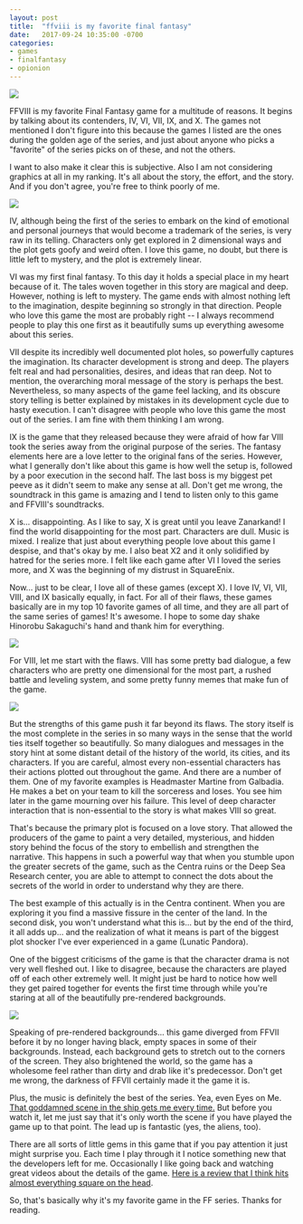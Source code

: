 ```yaml
---
layout: post
title:  "ffviii is my favorite final fantasy"
date:   2017-09-24 10:35:00 -0700
categories: 
- games
- finalfantasy
- opionion
---
```


<img src="http://www.ffviiipc.com/images/wallpapers/Wallpaper_Squall_01_1920x1080.jpg" />

<p>
FFVIII is my favorite Final Fantasy game for a multitude of reasons. It begins by talking about its contenders, IV, VI, VII, IX, and X. The games not mentioned I don't figure into this because the games I listed are the ones during the golden age of the series, and just about anyone who picks a "favorite" of the series picks on of these, and not the others.
</p>
<p>
I want to also make it clear this is subjective. Also I am not considering graphics at all in my ranking. It's all about the story, the effort, and the story. And if you don't agree, you're free to think poorly of me.
</p>
<img src="https://i.pinimg.com/736x/5e/39/68/5e396818d5fcf81a859b874da00ea377--best-quotes-ever-single-player.jpg" />
<p>
IV, although being the first of the series to embark on the kind of emotional and personal journeys that would become a trademark of the series, is very raw in its telling. Characters only get explored in 2 dimensional ways and the plot gets goofy and weird often. I love this game, no doubt, but there is little left to mystery, and the plot is extremely linear.
</p>
<p>
VI was my first final fantasy. To this day it holds a special place in my heart because of it. The tales woven together in this story are magical and deep. However, nothing is left to mystery. The game ends with almost nothing left to the imagination, despite beginning so strongly in that direction. People who love this game the most are probably right -- I always recommend people to play this one first as it beautifully sums up everything awesome about this series.
</p>
<p>
VII despite its incredibly well documented plot holes, so powerfully captures the imagination. Its character development is strong and deep. The players felt real and had personalities, desires, and ideas that ran deep. Not to mention, the overarching moral message of the story is perhaps the best. Nevertheless, so many aspects of the game feel lacking, and its obscure story telling is better explained by mistakes in its development cycle due to hasty execution. I can't disagree with people who love this game the most out of the series. I am fine with them thinking I am wrong.
</p>
<p>
IX is the game that they released because they were afraid of how far VIII took the series away from the original purpose of the series. The fantasy elements here are a love letter to the original fans of the series. However, what I generally don't like about this game is how well the setup is, followed by a poor execution in the second half. The last boss is my biggest pet peeve as it didn't seem to make any sense at all. Don't get me wrong, the soundtrack in this game is amazing and I tend to listen only to this game and FFVIII's soundtracks.
</p>
<p>
X is... disappointing. As I like to say, X is great until you leave Zanarkand! I find the world disappointing for the most part. Characters are dull. Music is mixed. I realize that just about everything people love about this game I despise, and that's okay by me. I also beat X2 and it only solidified by hatred for the series more. I felt like each game after VI I loved the series more, and X was the beginning of my distrust in SquareEnix.
</p>
<p>
Now... just to be clear, I love all of these games (except X). I love IV, VI, VII, VIII, and IX basically equally, in fact. For all of their flaws, these games basically are in my top 10 favorite games of all time, and they are all part of the same series of games! It's awesome. I hope to some day shake Hinorobu Sakaguchi's hand and thank him for everything.
</p>
<img src="http://i.kinja-img.com/gawker-media/image/upload/g1v40tsomzzdqkyreha7.gif" />
<p>
For VIII, let me start with the flaws. VIII has some pretty bad dialogue, a few characters who are pretty one dimensional for the most part, a rushed battle and leveling system, and some pretty funny memes that make fun of the game.
</p>
<img src="http://1jux.net/scale_images/213072_b.jpg" />
<p>
But the strengths of this game push it far beyond its flaws. The story itself is the most complete in the series in so many ways in the sense that the world ties itself together so beautifully. So many dialogues and messages in the story hint at some distant detail of the history of the world, its cities, and its characters. If you are careful, almost every non-essential characters has their actions plotted out throughout the game. And there are a number of them. One of my favorite examples is Headmaster Martine from Galbadia. He makes a bet on your team to kill the sorceress and loses. You see him later in the game mourning over his failure. This level of deep character interaction that is non-essential to the story is what makes VIII so great.
</p>
<p>
That's because the primary plot is focused on a love story. That allowed the producers of the game to paint a very detailed, mysterious, and hidden story behind the focus of the story to embellish and strengthen the narrative. This happens in such a powerful way that when you stumble upon the greater secrets of the game, such as the Centra ruins or the Deep Sea Research center, you are able to attempt to connect the dots about the secrets of the world in order to understand why they are there.
</p>
<p>
The best example of this actually is in the Centra continent. When you are exploring it you find a massive fissure in the center of the land. In the second disk, you won't understand what this is... but by the end of the third, it all adds up... and the realization of what it means is part of the biggest plot shocker I've ever experienced in a game (Lunatic Pandora).
</p>
<p>
One of the biggest criticisms of the game is that the character drama is not very well fleshed out. I like to disagree, because the characters are played off of each other extremely well. It might just be hard to notice how well they get paired together for events the first time through while you're staring at all of the beautifully pre-rendered backgrounds.
</p>
<img src="http://i.imgur.com/gxaKfMR.gif" />
<p>
Speaking of pre-rendered backgrounds... this game diverged from FFVII before it by no longer having black, empty spaces in some of their backgrounds. Instead, each background gets to stretch out to the corners of the screen. They also brightened the world, so the game has a wholesome feel rather than dirty and drab like it's predecessor. Don't get me wrong, the darkness of FFVII certainly made it the game it is.
</p>
<p>
Plus, the music is definitely the best of the series. Yea, even Eyes on Me. <a href="https://www.youtube.com/watch?v=Z-YFy1UDIwU">That goddamned scene in the ship gets me every time.</a> But before you watch it, let me just say that it's only worth the scene if you have played the game up to that point. The lead up is fantastic (yes, the aliens, too).
</p>
<p>
There are all sorts of little gems in this game that if you pay attention it just might surprise you. Each time I play through it I notice something new that the developers left for me. Occasionally I like going back and watching great videos about the details of the game. <a href="https://www.youtube.com/watch?v=oKm_hZTMOIY">Here is a review that I think hits almost everything square on the head</a>.
</p>
<p>
So, that's basically why it's my favorite game in the FF series. Thanks for reading.
</p>

